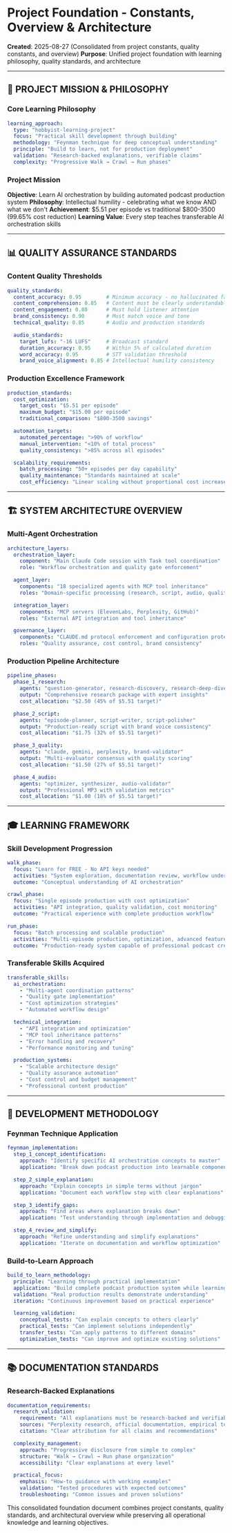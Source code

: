 # Project Foundation - Constants, Overview & Architecture

**Created**: 2025-08-27 (Consolidated from project constants, quality constants, and overview)
**Purpose**: Unified project foundation with learning philosophy, quality standards, and architecture

---

## 🎯 PROJECT MISSION & PHILOSOPHY

### Core Learning Philosophy
```yaml
learning_approach:
  type: "hobbyist-learning-project"
  focus: "Practical skill development through building"
  methodology: "Feynman technique for deep conceptual understanding"
  principle: "Build to learn, not for production deployment"
  validation: "Research-backed explanations, verifiable claims"
  complexity: "Progressive Walk → Crawl → Run phases"
```

### Project Mission
**Objective**: Learn AI orchestration by building automated podcast production system
**Philosophy**: Intellectual humility - celebrating what we know AND what we don't
**Achievement**: $5.51 per episode vs traditional $800-3500 (99.65% cost reduction)
**Learning Value**: Every step teaches transferable AI orchestration skills

---

## 📊 QUALITY ASSURANCE STANDARDS

### Content Quality Thresholds
```yaml
quality_standards:
  content_accuracy: 0.95        # Minimum accuracy - no hallucinated facts
  content_comprehension: 0.85   # Content must be clearly understandable
  content_engagement: 0.80      # Must hold listener attention
  brand_consistency: 0.90       # Must match voice and tone
  technical_quality: 0.85       # Audio and production standards

  audio_standards:
    target_lufs: "-16 LUFS"     # Broadcast standard
    duration_accuracy: 0.95     # Within 5% of calculated duration
    word_accuracy: 0.95         # STT validation threshold
    brand_voice_alignment: 0.85 # Intellectual humility consistency
```

### Production Excellence Framework
```yaml
production_standards:
  cost_optimization:
    target_cost: "$5.51 per episode"
    maximum_budget: "$15.00 per episode"
    traditional_comparison: "$800-3500 savings"

  automation_targets:
    automated_percentage: ">90% of workflow"
    manual_intervention: "<10% of total process"
    quality_consistency: ">85% across all episodes"

  scalability_requirements:
    batch_processing: "50+ episodes per day capability"
    quality_maintenance: "Standards maintained at scale"
    cost_efficiency: "Linear scaling without proportional cost increase"
```

---

## 🏗️ SYSTEM ARCHITECTURE OVERVIEW

### Multi-Agent Orchestration
```yaml
architecture_layers:
  orchestration_layer:
    component: "Main Claude Code session with Task tool coordination"
    role: "Workflow orchestration and quality gate enforcement"

  agent_layer:
    components: "18 specialized agents with MCP tool inheritance"
    roles: "Domain-specific processing (research, script, audio, quality)"

  integration_layer:
    components: "MCP servers (ElevenLabs, Perplexity, GitHub)"
    roles: "External API integration and tool inheritance"

  governance_layer:
    components: "CLAUDE.md protocol enforcement and configuration protection"
    roles: "Quality assurance, cost control, brand consistency"
```

### Production Pipeline Architecture
```yaml
pipeline_phases:
  phase_1_research:
    agents: "question-generator, research-discovery, research-deep-dive, research-synthesis"
    output: "Comprehensive research package with expert insights"
    cost_allocation: "$2.50 (45% of $5.51 target)"

  phase_2_script:
    agents: "episode-planner, script-writer, script-polisher"
    output: "Production-ready script with brand voice consistency"
    cost_allocation: "$1.75 (32% of $5.51 target)"

  phase_3_quality:
    agents: "claude, gemini, perplexity, brand-validator"
    output: "Multi-evaluator consensus with quality scoring"
    cost_allocation: "$1.50 (27% of $5.51 target)"

  phase_4_audio:
    agents: "optimizer, synthesizer, audio-validator"
    output: "Professional MP3 with validation metrics"
    cost_allocation: "$1.00 (18% of $5.51 target)"
```

---

## 🎓 LEARNING FRAMEWORK

### Skill Development Progression
```yaml
walk_phase:
  focus: "Learn for FREE - No API keys needed"
  activities: "System exploration, documentation review, workflow understanding"
  outcome: "Conceptual understanding of AI orchestration"

crawl_phase:
  focus: "Single episode production with cost optimization"
  activities: "API integration, quality validation, cost monitoring"
  outcome: "Practical experience with complete production workflow"

run_phase:
  focus: "Batch processing and scalable production"
  activities: "Multi-episode production, optimization, advanced features"
  outcome: "Production-ready system capable of professional podcast creation"
```

### Transferable Skills Acquired
```yaml
transferable_skills:
  ai_orchestration:
    - "Multi-agent coordination patterns"
    - "Quality gate implementation"
    - "Cost optimization strategies"
    - "Automated workflow design"

  technical_integration:
    - "API integration and optimization"
    - "MCP tool inheritance patterns"
    - "Error handling and recovery"
    - "Performance monitoring and tuning"

  production_systems:
    - "Scalable architecture design"
    - "Quality assurance automation"
    - "Cost control and budget management"
    - "Professional content production"
```

---

## 🔧 DEVELOPMENT METHODOLOGY

### Feynman Technique Application
```yaml
feynman_implementation:
  step_1_concept_identification:
    approach: "Identify specific AI orchestration concepts to master"
    application: "Break down podcast production into learnable components"

  step_2_simple_explanation:
    approach: "Explain concepts in simple terms without jargon"
    application: "Document each workflow step with clear explanations"

  step_3_identify_gaps:
    approach: "Find areas where explanation breaks down"
    application: "Test understanding through implementation and debugging"

  step_4_review_and_simplify:
    approach: "Refine understanding and simplify explanations"
    application: "Iterate on documentation and workflow optimization"
```

### Build-to-Learn Approach
```yaml
build_to_learn_methodology:
  principle: "Learning through practical implementation"
  application: "Build complete podcast production system while learning"
  validation: "Real production results demonstrate understanding"
  iteration: "Continuous improvement based on practical experience"

  learning_validation:
    conceptual_tests: "Can explain concepts to others clearly"
    practical_tests: "Can implement solutions independently"
    transfer_tests: "Can apply patterns to different domains"
    optimization_tests: "Can improve and optimize existing solutions"
```

---

## 📚 DOCUMENTATION STANDARDS

### Research-Backed Explanations
```yaml
documentation_requirements:
  research_validation:
    requirement: "All explanations must be research-backed and verifiable"
    sources: "Perplexity research, official documentation, empirical testing"
    citation: "Clear attribution for all claims and recommendations"

  complexity_management:
    approach: "Progressive disclosure from simple to complex"
    structure: "Walk → Crawl → Run phase organization"
    accessibility: "Clear explanations at every level"

  practical_focus:
    emphasis: "How-to guidance with working examples"
    validation: "Tested procedures with expected outcomes"
    troubleshooting: "Common issues and proven solutions"
```

This consolidated foundation document combines project constants, quality standards, and architectural overview while preserving all operational knowledge and learning objectives.
